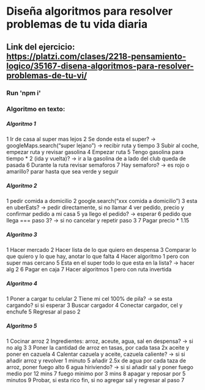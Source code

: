 # Diseña algoritmos para resolver problemas de tu vida diaria
## Link del ejercicio: https://platzi.com/clases/2218-pensamiento-logico/35167-disena-algoritmos-para-resolver-problemas-de-tu-vi/
### Run 'npm i'

### Algoritmo en texto:
##### Algoritmo 1
1 Ir de casa al super mas lejos
2 Se donde esta el super? → googleMaps.search(“super lejano”) → recibir ruta y tiempo
3 Subir al coche, empezar ruta y revisar gasolina
4 Empezar ruta
5 Tengo gasolina para tiempo * 2 (ida y vuelta)? → ir a la gasolina de a lado del club queda de pasada
6 Durante la ruta revisar semaforos
7 Hay semaforo? → es rojo o amarillo? parar hasta que sea verde y seguir

##### Algoritmo 2
1 pedir comida a domicilio
2 google.search(“xxx comida a domicilio”)
3 esta en uberEats? → pedir directamente, si no llamar
4 ver pedido, precio y confirmar pedido a mi casa
5 ya llego el pedido? → esperar
6 pedido que llega === paso 3? → si no cancelar y repetir paso 3
7 Pagar precio * 1.15 

##### Algoritmo 3
1 Hacer mercado
2 Hacer lista de lo que quiero en despensa
3 Comparar lo que quiero y lo que hay, anotar lo que falta
4 Hacer algoritmo 1 pero con super mas cercano
5 Esta en el super todo lo que esta en la lista? → hacer alg 2
6 Pagar en caja
7 Hacer algoritmos 1 pero con ruta invertida

##### Algoritmo 4
1 Poner a cargar tu celular
2 Tiene mi cel 100% de pila? → se esta cargando? si si esperar
3 Buscar cargador
4 Conectar cargador, cel y enchufe
5 Regresar al paso 2

##### Algoritmo 5
1 Cocinar arroz
2 Ingredientes: arroz, aceute, agua, sal en despensa? → si no alg 3
3 Poner la cantidad de arroz en tasas, por cada tasa 2x aceite y poner en cazuela
4 Calentar cazuela y aceite, cazuela caliente? → si si añadir arroz y revolver 1 minuto
5 añadir 2.5x de agua por cada taza de arroz, poner fuego alto
6 agua hiriviendo? → si si añadir sal y poner fuego medio por 12 mins
7 fuego minimo por 3 mins
8 apagar y reposar por 5 minutos
9 Probar, si esta rico fin, si no agregar sal y regresar al paso 7

